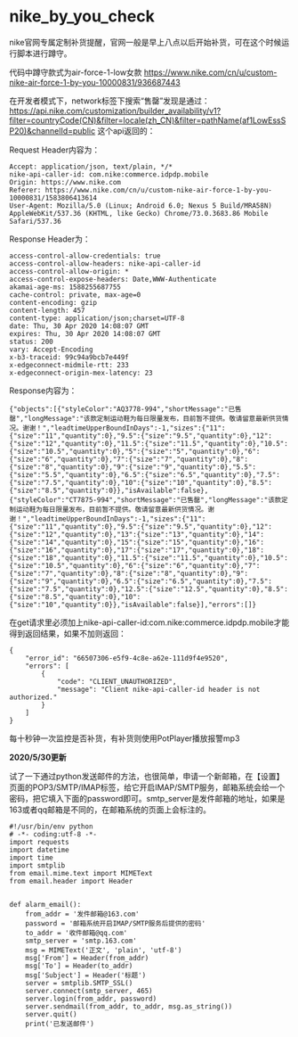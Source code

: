 # nike_by_you_check
nike官网专属定制补货提醒，官网一般是早上八点以后开始补货，可在这个时候运行脚本进行蹲守。

代码中蹲守款式为air-force-1-low女款
https://www.nike.com/cn/u/custom-nike-air-force-1-by-you-10000831/936687443

在开发者模式下，network标签下搜索“售罄”发现是通过：https://api.nike.com/customization/builder_availability/v1?filter=countryCode(CN)&filter=locale(zh_CN)&filter=pathName(af1LowEssSP20)&channelId=public  这个api返回的：


Request Header内容为：
```
Accept: application/json, text/plain, */*
nike-api-caller-id: com.nike:commerce.idpdp.mobile
Origin: https://www.nike.com
Referer: https://www.nike.com/cn/u/custom-nike-air-force-1-by-you-10000831/1583806413614
User-Agent: Mozilla/5.0 (Linux; Android 6.0; Nexus 5 Build/MRA58N) AppleWebKit/537.36 (KHTML, like Gecko) Chrome/73.0.3683.86 Mobile Safari/537.36
```

Response Header为：
```
access-control-allow-credentials: true
access-control-allow-headers: nike-api-caller-id
access-control-allow-origin: *
access-control-expose-headers: Date,WWW-Authenticate
akamai-age-ms: 1588255687755
cache-control: private, max-age=0
content-encoding: gzip
content-length: 457
content-type: application/json;charset=UTF-8
date: Thu, 30 Apr 2020 14:08:07 GMT
expires: Thu, 30 Apr 2020 14:08:07 GMT
status: 200
vary: Accept-Encoding
x-b3-traceid: 99c94a9bcb7e449f
x-edgeconnect-midmile-rtt: 233
x-edgeconnect-origin-mex-latency: 23
```

Response内容为：
```
{"objects":[{"styleColor":"AQ3778-994","shortMessage":"已售罄","longMessage":"该款定制运动鞋为每日限量发布，目前暂不提供。敬请留意最新供货情况。谢谢！","leadtimeUpperBoundInDays":-1,"sizes":{"11":{"size":"11","quantity":0},"9.5":{"size":"9.5","quantity":0},"12":{"size":"12","quantity":0},"11.5":{"size":"11.5","quantity":0},"10.5":{"size":"10.5","quantity":0},"5":{"size":"5","quantity":0},"6":{"size":"6","quantity":0},"7":{"size":"7","quantity":0},"8":{"size":"8","quantity":0},"9":{"size":"9","quantity":0},"5.5":{"size":"5.5","quantity":0},"6.5":{"size":"6.5","quantity":0},"7.5":{"size":"7.5","quantity":0},"10":{"size":"10","quantity":0},"8.5":{"size":"8.5","quantity":0}},"isAvailable":false},{"styleColor":"CT7875-994","shortMessage":"已售罄","longMessage":"该款定制运动鞋为每日限量发布，目前暂不提供。敬请留意最新供货情况。谢谢！","leadtimeUpperBoundInDays":-1,"sizes":{"11":{"size":"11","quantity":0},"9.5":{"size":"9.5","quantity":0},"12":{"size":"12","quantity":0},"13":{"size":"13","quantity":0},"14":{"size":"14","quantity":0},"15":{"size":"15","quantity":0},"16":{"size":"16","quantity":0},"17":{"size":"17","quantity":0},"18":{"size":"18","quantity":0},"11.5":{"size":"11.5","quantity":0},"10.5":{"size":"10.5","quantity":0},"6":{"size":"6","quantity":0},"7":{"size":"7","quantity":0},"8":{"size":"8","quantity":0},"9":{"size":"9","quantity":0},"6.5":{"size":"6.5","quantity":0},"7.5":{"size":"7.5","quantity":0},"12.5":{"size":"12.5","quantity":0},"8.5":{"size":"8.5","quantity":0},"10":{"size":"10","quantity":0}},"isAvailable":false}],"errors":[]}
```

在get请求里必须加上nike-api-caller-id:com.nike:commerce.idpdp.mobile才能得到返回结果，如果不加则返回：
```
{
    "error_id": "66507306-e5f9-4c8e-a62e-111d9f4e9520",
    "errors": [
        {
            "code": "CLIENT_UNAUTHORIZED",
            "message": "Client nike-api-caller-id header is not authorized."
        }
    ]
}
```

每十秒钟一次监控是否补货，有补货则使用PotPlayer播放报警mp3

**2020/5/30更新**


试了一下通过python发送邮件的方法，也很简单，申请一个新邮箱，在【设置】页面的POP3/SMTP/IMAP标签，给它开启IMAP/SMTP服务，邮箱系统会给一个密码，把它填入下面的password即可。smtp_server是发件邮箱的地址，如果是163或者qq邮箱是不同的，在邮箱系统的页面上会标注的。
```
#!/usr/bin/env python
# -*- coding:utf-8 -*-
import requests
import datetime
import time
import smtplib
from email.mime.text import MIMEText
from email.header import Header


def alarm_email():
    from_addr = '发件邮箱@163.com'
    password = '邮箱系统开启IMAP/SMTP服务后提供的密码'
    to_addr = '收件邮箱@qq.com'
    smtp_server = 'smtp.163.com'
    msg = MIMEText('正文', 'plain', 'utf-8')
    msg['From'] = Header(from_addr)
    msg['To'] = Header(to_addr)
    msg['Subject'] = Header('标题')
    server = smtplib.SMTP_SSL()
    server.connect(smtp_server, 465)
    server.login(from_addr, password)
    server.sendmail(from_addr, to_addr, msg.as_string())
    server.quit()
    print('已发送邮件')
```
